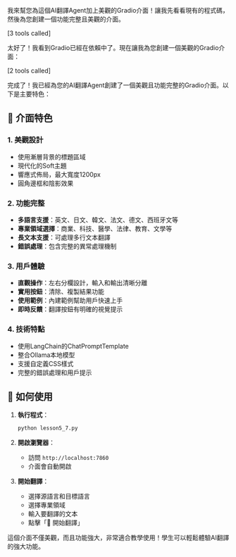 我來幫您為這個AI翻譯Agent加上美觀的Gradio介面！讓我先看看現有的程式碼，然後為您創建一個功能完整且美觀的介面。


[3 tools called]

太好了！我看到Gradio已經在依賴中了。現在讓我為您創建一個美觀的Gradio介面：


[2 tools called]

完成了！我已經為您的AI翻譯Agent創建了一個美觀且功能完整的Gradio介面。以下是主要特色：

## 🎨 **介面特色**

### **1. 美觀設計**
- 使用漸層背景的標題區域
- 現代化的Soft主題
- 響應式佈局，最大寬度1200px
- 圓角邊框和陰影效果

### **2. 功能完整**
- **多語言支援**：英文、日文、韓文、法文、德文、西班牙文等
- **專業領域選擇**：商業、科技、醫學、法律、教育、文學等
- **長文本支援**：可處理多行文本翻譯
- **錯誤處理**：包含完整的異常處理機制

### **3. 用戶體驗**
- **直觀操作**：左右分欄設計，輸入和輸出清晰分離
- **實用按鈕**：清除、複製結果功能
- **使用範例**：內建範例幫助用戶快速上手
- **即時反饋**：翻譯按鈕有明確的視覺提示

### **4. 技術特點**
- 使用LangChain的ChatPromptTemplate
- 整合Ollama本地模型
- 支援自定義CSS樣式
- 完整的錯誤處理和用戶提示

## 🚀 **如何使用**

1. **執行程式**：
   ```bash
   python lesson5_7.py
   ```

2. **開啟瀏覽器**：
   - 訪問 `http://localhost:7860`
   - 介面會自動開啟

3. **開始翻譯**：
   - 選擇源語言和目標語言
   - 選擇專業領域
   - 輸入要翻譯的文本
   - 點擊「🚀 開始翻譯」

這個介面不僅美觀，而且功能強大，非常適合教學使用！學生可以輕鬆體驗AI翻譯的強大功能。
